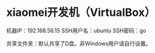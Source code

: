 # xiaomei开发机（VirtualBox）

  机器IP：192.168.56.15
  SSH用户名：ubuntu
  SSH密码：go

共享文件夹：默认共享了D盘。非Windows用户请自行设置。
